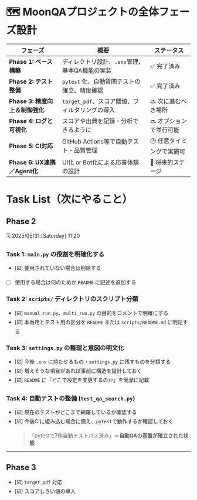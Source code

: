 # 🗺 MoonQAプロジェクトの全体フェーズ設計

| フェーズ                     | 概要                            | ステータス          |
| ------------------------ | ----------------------------- | -------------- |
| **Phase 1: ベース構築**       | ディレクトリ設計、`.env`管理、基本QA機能の実装   | ✅ 完了済み         |
| **Phase 2: テスト整備**       | `pytest` 化、自動質問テストの確立、精度確認    | ✅ 完了済み     |
| **Phase 3: 精度向上＆制御強化**   | `target_pdf`、スコア閾値、フィルタリングの導入 | 🔜 次に進むべき場所    |
| **Phase 4: ログと可視化**      | スコアや出典を記録・分析できるように            | 🔜 オプションで並行可能  |
| **Phase 5: CI対応**        | GitHub Actions等で自動テスト・品質管理    | 🕒 任意タイミングで実施可 |
| **Phase 6: UX連携／Agent化** | UI化 or Bot化による応答体験の設計         | 🧭 将来的ステージ     |


# Task List（次にやること）
## Phase 2
🗓️ 2025/05/31 \[Saturday] 11:20

### Task 1: `main.py` の役割を明確化する
* [☑️] 使用されていない場合は削除する
* [ ] 使用する場合は何のためか `README` に記述を追加する

### Task 2: `scripts/` ディレクトリのスクリプト分類
* [☑️] `manual_run.py`、`multi_run.py` の目的をコメントで明確にする
* [☑️] 本番用とテスト用の区分を `README` または `scripts/README.md` に明記する

### Task 3: `settings.py` の整理と意図の明文化
* [☑️] 今後 `.env` に持たせるもの・`settings.py` に残すものを分類する
* [☑️] 増えそうな項目があれば事前に構造を設計しておく
* [☑️] `README` に「どこで設定を変更するのか」を簡潔に記載

### Task 4: 自動テストの整備 (`test_qa_search.py`)
* [☑️] 現在のテストがどこまで網羅しているか確認する
* [☑️] 今後CIに組み込む場合に備え、`pytest`で動作するか確認しておく
    > 「pytestで7件自動テストパス済み」＝**自動QAの基盤が確立された状態**
---

## Phase 3
* [☑️] `target_pdf` 対応
* [☑️] スコアしきい値の導入
